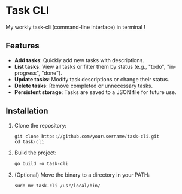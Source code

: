 # Task CLI

My workly task-cli  (command-line interface) in terminal !

## Features

- **Add tasks**: Quickly add new tasks with descriptions.
- **List tasks**: View all tasks or filter them by status (e.g., "todo", "in-progress", "done").
- **Update tasks**: Modify task descriptions or change their status.
- **Delete tasks**: Remove completed or unnecessary tasks.
- **Persistent storage**: Tasks are saved to a JSON file for future use.

## Installation

1. Clone the repository:
   ```terminal
   git clone https://github.com/yourusername/task-cli.git 
   cd task-cli
2. Build the project:
   ```terminal
   go build -o task-cli
3. (Optional) Move the binary to a directory in your PATH:
   ```terminal
   sudo mv task-cli /usr/local/bin/
